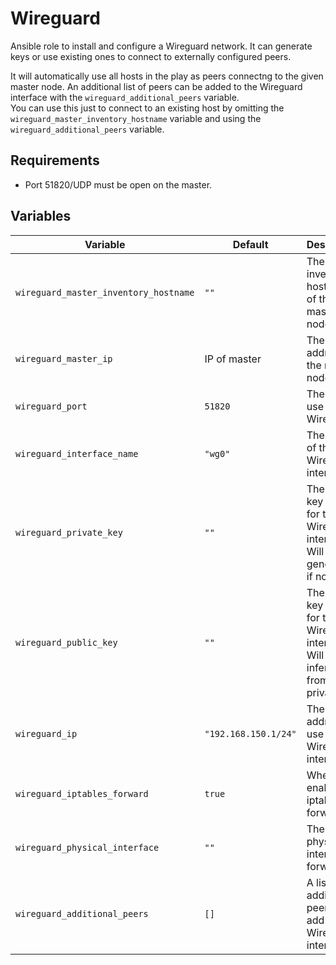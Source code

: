 # Wireguard
Ansible role to install and configure a Wireguard network. It can generate keys or use existing ones to connect to externally configured peers.   

It will automatically use all hosts in the play as peers connectng to the given master node. An additional list of peers can be added to the Wireguard interface with the `wireguard_additional_peers` variable.  
You can use this just to connect to an existing host by omitting the `wireguard_master_inventory_hostname` variable and using the `wireguard_additional_peers` variable.  

## Requirements
- Port 51820/UDP must be open on the master.

## Variables
| Variable | Default | Description |
|----------|---------|-------------|
| `wireguard_master_inventory_hostname` | `""` | The inventory hostname of the master node. |
| `wireguard_master_ip` | IP of master | The IP address of the master node. |
| `wireguard_port` | `51820` | The port to use for Wireguard. |
| `wireguard_interface_name` | `"wg0"` | The name of the Wireguard interface. |
| `wireguard_private_key` | `""` | The private key to use for the Wireguard interface. Will be generated if not set. |
| `wireguard_public_key` | `""` | The public key to use for the Wireguard interface. Will be inferred from private key. |
| `wireguard_ip` | `"192.168.150.1/24"` | The IP address to use for the Wireguard interface. |
| `wireguard_iptables_forward` | `true` | Whether to enable iptables forwarding. |
| `wireguard_physical_interface` | `""` | The physical interface to forward to |
| `wireguard_additional_peers` | `[]` | A list of additional peers to add to the Wireguard interface. |